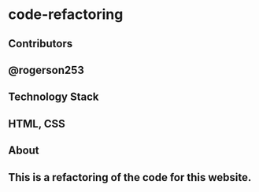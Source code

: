 # code-refactoring
<h2>Contributors<h2>
@rogerson253

<h2>Technology Stack<h2>
HTML, CSS

<h2>About<h2>
This is a refactoring of the code for this website.
